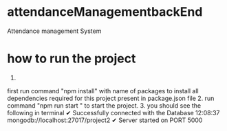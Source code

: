 # attendanceManagementbackEnd
Attendance management System
# how to run the project
1.
first run command "npm install" with name of packages to install all dependencies required for this project present in package.json file
2.
run command "npm run start " to start the project.
3.
you should see the following in terminal
✔ Successfully connected with the Database                                                                                                           12:08:37
mongodb://localhost:27017/project2
✔ Server started on PORT 5000                                                                                                                        
